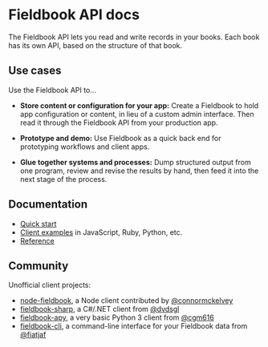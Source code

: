 Fieldbook API docs
==================

The Fieldbook API lets you read and write records in your books. Each book has its own API, based on the structure of that book.

Use cases
---------

Use the Fieldbook API to...

* **Store content or configuration for your app:** Create a Fieldbook to hold app configuration or content, in lieu of a custom admin interface. Then read it through the Fieldbook API from your production app.

* **Prototype and demo:** Use Fieldbook as a quick back end for prototyping workflows and client apps.

* **Glue together systems and processes:** Dump structured output from one program, review and revise the results by hand, then feed it into the next stage of the process.

Documentation
-------------

* [Quick start](quick-start.md)
* [Client examples](client-examples.md) in JavaScript, Ruby, Python, etc.
* [Reference](reference.md)

Community
---------

Unofficial client projects:

* [node-fieldbook](https://www.npmjs.com/package/node-fieldbook), a Node client contributed by [@connormckelvey](https://github.com/connormckelvey)
* [fieldbook-sharp](https://github.com/dvdsgl/fieldbook-sharp), a C#/.NET client from [@dvdsgl](https://github.com/dvdsgl)
* [fieldbook-apy](https://github.com/cgm616/fieldbook-apy), a very basic Python 3 client from [@cgm616](https://github.com/cgm616)
* [fieldbook-cli](https://github.com/fiatjaf/fieldbook-cli), a command-line interface for your Fieldbook data from [@fiatjaf](https://github.com/fiatjaf)
